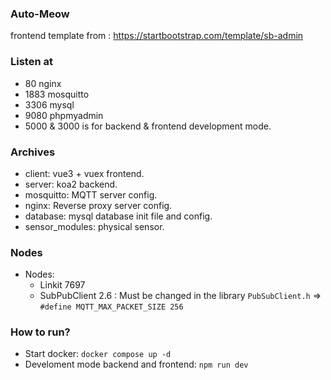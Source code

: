 ### Auto-Meow

frontend template from : https://startbootstrap.com/template/sb-admin

### Listen at

-   80 nginx
-   1883 mosquitto
-   3306 mysql
-   9080 phpmyadmin
-   5000 & 3000 is for backend & frontend development mode.

### Archives

-   client: vue3 + vuex frontend.
-   server: koa2 backend.
-   mosquitto: MQTT server config.
-   nginx: Reverse proxy server config.
-   database: mysql database init file and config.
-   sensor_modules: physical sensor.

### Nodes

-   Nodes:
    -   Linkit 7697
    -   SubPubClient 2.6 : Must be changed in the library `PubSubClient.h` => `#define MQTT_MAX_PACKET_SIZE 256`

### How to run?

-   Start docker: `docker compose up -d`
-   Develoment mode backend and frontend: `npm run dev`